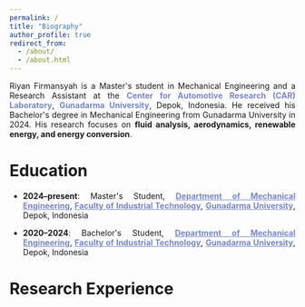 ```yaml
---
permalink: /
title: "Biography"
author_profile: true
redirect_from: 
  - /about/
  - /about.html
---
```


<div align="justify">

Riyan Firmansyah is a Master's student in Mechanical Engineering and a Research Assistant at the <a href="https://www.instagram.com/cargunadarma/" target="_blank" style="text-decoration: none; color: 7886C7;"><b>Center for Automotive Research (CAR) Laboratory</b></a>, <a href="https://pasca.gunadarma.ac.id/magister/mesin/" target="_blank" style="text-decoration: none; color: 7886C7;"><b>Gunadarma University</b></a>, Depok, Indonesia. He received his Bachelor's degree in Mechanical Engineering from Gunadarma University in 2024. His research focuses on <b>fluid analysis, aerodynamics, renewable energy, and energy conversion</b>.

</div>




Education
======


<div align="justify">
  
- <b>2024–present</b>: Master's Student, <a href="https://pasca.gunadarma.ac.id/magister/mesin/" target="_blank" style="color: #7886C7;"><b>Department of Mechanical Engineering</b></a>, <a href="https://fti.gunadarma.ac.id/" target="_blank" style="color: #7886C7;"><b>Faculty of Industrial Technology</b></a>, <a href="https://www.gunadarma.ac.id/" target="_blank" style="color: #7886C7;"><b>Gunadarma University</b></a>, Depok, Indonesia  

- <b>**2020–2024**</b>: Bachelor's Student, <a href="https://fti.gunadarma.ac.id/mesin/" target="_blank" style="color: #7886C7;"><b>Department of Mechanical Engineering</b></a>, <a href="https://fti.gunadarma.ac.id/" target="_blank" style="color: #7886C7;"><b>Faculty of Industrial Technology</b></a>, <a href="https://www.gunadarma.ac.id/" target="_blank" style="color: #7886C7;"><b>Gunadarma University</b></a>,   Depok, Indonesia  
 
</div>



Research Experience
======

